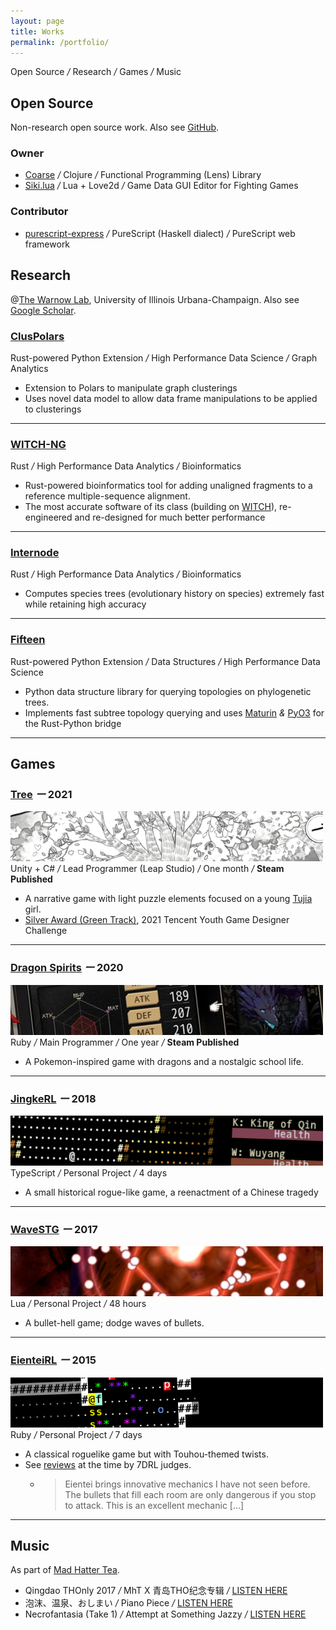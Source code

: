 ```yaml
---
layout: page
title: Works
permalink: /portfolio/
---
```


<div class="tagline">
Open Source  <em class="deemph">/</em> Research <em class="deemph">/</em> Games <em class="deemph">/</em> Music
</div>

## Open Source

Non-research open source work. Also see [GitHub](https://github.com/RuneBlaze).

### Owner

 - [Coarse](https://github.com/RuneBlaze/coarse) <em class="deemph">/</em> Clojure <em class="deemph">/</em> Functional Programming (Lens) Library
 - [Siki.lua](https://github.com/BakaBBQ/siki.lua) <em class="deemph">/</em> Lua + Love2d <em class="deemph">/</em> Game Data GUI Editor for Fighting Games

### Contributor

 - [purescript-express](https://github.com/purescript-express/purescript-express) <em class="deemph">/</em> PureScript (Haskell dialect) <em class="deemph">/</em> PureScript web framework

## Research

@[The Warnow Lab](http://tandy.cs.illinois.edu/), University of Illinois Urbana-Champaign. Also see [Google Scholar](https://scholar.google.com/citations?user=NWaomv8AAAAJ&hl=en).

### [ClusPolars](https://github.com/RuneBlaze/cluspolars)

<div class="sideline"><i class="fa-brands fa-rust"></i> Rust-powered Python Extension <em class="deemph">/</em> High Performance Data Science <em class="deemph">/</em> Graph Analytics </div>

 - Extension to Polars to manipulate graph clusterings
 - Uses novel data model to allow data frame manipulations to be applied to clusterings

-----

### [WITCH-NG](https://github.com/RuneBlaze/WITCH-NG)

<div class="sideline"><i class="fa-brands fa-rust"></i> Rust <em class="deemph">/</em> High Performance Data Analytics <em class="deemph">/</em> Bioinformatics</div>

 - Rust-powered bioinformatics tool for adding unaligned fragments to a reference multiple-sequence alignment.
 - The most accurate software of its class (building on [WITCH](https://github.com/c5shen/WITCH)), re-engineered and re-designed for much better performance

-----

### [Internode](https://github.com/RuneBlaze/internode)

<div class="sideline"><i class="fa-brands fa-rust"></i> Rust <em class="deemph">/</em> High Performance Data Analytics <em class="deemph">/</em> Bioinformatics</div>

 - Computes species trees (evolutionary history on species) extremely fast while retaining high accuracy

<!-- [![shields.io](https://img.shields.io/badge/research_paper-bioRxiv_preprint-teal?style=flat-square)](https://www.biorxiv.org/content/10.1101/2022.05.24.493312v1) -->


-----

### [Fifteen](https://github.com/RuneBlaze/fifteen)

<div class="sideline"><i class="fa-brands fa-rust"></i> Rust-powered Python Extension <em class="deemph">/</em> Data Structures <em class="deemph">/</em> High Performance Data Science</div>

 <!-- - Rust-powered Python Native Extension <em class="deemph">/</em> Data Structures <em class="deemph">/</em> High Performance Data Science -->
 - Python data structure library for querying topologies on phylogenetic trees.
 - Implements fast subtree topology querying and uses [Maturin](https://github.com/PyO3/maturin) <em class="deemph">&</em> [PyO3](https://pyo3.rs/v0.16.4/) for the Rust-Python bridge

-----


## Games

### [Tree](https://store.steampowered.com/app/1811630/_Tree/) <em class="deemph">ー</em> 2021
<img src="/assets/images/banners/tree.png" alt="Tree"/>

<div class="sideline"><i class="fa-brands fa-unity"></i> Unity + C# <em class="deemph">/</em> Lead Programmer (Leap Studio) <em class="deemph">/</em> One month <em class="deemph">/</em> <strong><i class="fa-brands fa-square-steam"></i> Steam Published</strong> </div>

- A narrative game with light puzzle elements focused on a young [Tujia](https://en.wikipedia.org/wiki/Tujia_people) girl.
- [Silver Award (Green Track)](https://gameinstitute-qq-com.translate.goog/yxds-2021/works/101910?_x_tr_sl=auto&_x_tr_tl=en&_x_tr_hl=en&_x_tr_pto=wapp), 2021 Tencent Youth Game Designer Challenge 

----

### [Dragon Spirits](https://store.steampowered.com/app/1074190/Dragon_Spirits/) <em class="deemph">ー</em> 2020
<img src="/assets/images/banners/dragonspirits.png" alt="Dragon Spirits"/>

<div class="sideline"><i class="fa-solid fa-gem"></i> Ruby <em class="deemph">/</em> Main Programmer <em class="deemph">/</em> One year <em class="deemph">/</em> <strong><i class="fa-brands fa-square-steam"></i> Steam Published</strong> </div>

- A Pokemon-inspired game with dragons and a nostalgic school life.

----

### [JingkeRL](https://ceremonial.itch.io/jingkerl) <em class="deemph">ー</em> 2018
<img src="/assets/images/banners/jingkerl.png" alt="JingkeRL"/>

<div class="sideline">TypeScript <em class="deemph">/</em> Personal Project <em class="deemph">/</em> 4 days</div>

- A small historical rogue-like game, a reenactment of a Chinese tragedy

----

### [WaveSTG](https://globalgamejam.org/2017/games/wavestg) <em class="deemph">ー</em> 2017
<img src="/assets/images/banners/wavestg.png" alt="WaveSTG"/>

<div class="sideline"> Lua <em class="deemph">/</em> Personal Project <em class="deemph">/</em> 48 hours </div>

 - A bullet-hell game; dodge waves of bullets.

----

### [EienteiRL](http://roguebasin.com/index.php/EienteiRL) <em class="deemph">ー</em> 2015
<img src="/assets/images/banners/eienteirl.png" alt="EienteiRL"/>

<div class="sideline"><i class="fa-solid fa-gem"></i> Ruby <em class="deemph">/</em> Personal Project <em class="deemph">/</em> 7 days </div>

 - A classical roguelike game but with Touhou-themed twists.
 - See [reviews](https://roguetemple.com/7drl/2015/) at the time by 7DRL judges.
   - > Eientei brings innovative mechanics I have not seen before. The bullets that fill each room are only dangerous if you stop to attack. This is an excellent mechanic [...]

------

<!-- ### Misc -->

<!-- #### Competitive Programming

I used to very casually compete at ACM-ICPC.

 - ACM-ICPC 2018 Mid-Atlantic Regional, [6th place](https://mausa18.kattis.com/contests/mausa18/standings) out of 185 teams

---- -->

## Music

As part of [Mad Hatter Tea](https://en.touhouwiki.net/wiki/%E7%96%AF%E5%B8%BD%E5%AD%90%E8%8C%B6%E4%BC%9A).

 - Qingdao THOnly 2017 <em class="deemph">/</em> MhT X 青岛THO纪念专辑 <em class="deemph">/</em> [LISTEN HERE](https://music.163.com/#/album?id=73915857)
 - 泡沫、温泉、おしまい <em class="deemph">/</em> Piano Piece <em class="deemph">/</em> [LISTEN HERE](https://music.163.com/#/album?id=73915857)
 - Necrofantasia (Take 1) <em class="deemph">/</em> Attempt at Something Jazzy <em class="deemph">/</em> [LISTEN HERE](https://music.163.com/#/song?id=1822832248)

<!-- #### Qingdao THOnly 2017 Album ("MhT X 青岛THO纪念专辑", 2017, in collaboration with 核弹阿茶)

[![shields.io](https://img.shields.io/badge/%E2%99%AB_listen_online-netease_cloud_music-red?style=for-the-badge)](https://music.163.com/#/song?id=1822819593) -->

<!-- ------ -->

<!-- #### Misc Doujin Albums (2018 - 2019, as part of Mad Hatter Tea)

[![shields.io](https://img.shields.io/badge/%E2%99%AB_listen_online-netease_cloud_music-red?style=for-the-badge)](https://music.163.com/#/song?id=1822819593)


[![shields.io](https://img.shields.io/badge/%E2%99%AB_listen_online-netease_cloud_music-red?style=for-the-badge)](https://music.163.com/#/song?id=1822832248) -->